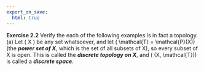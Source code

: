 ```yaml
---
export_on_save:
  html: true
---
```

**Exercise 2.2**
Verify the each of the following examples is in fact a topology.
(a) Let \( X \) be any set whatsoever, and let \( \mathcal{T} = \mathcal{P}(X)\) (the ***power set of X***, which is the set of all subsets of X), so every subset of X is open. This is called the ***discrete topology on X***, and \( (X, \mathcal{T})\) is called a ***discrete space***.